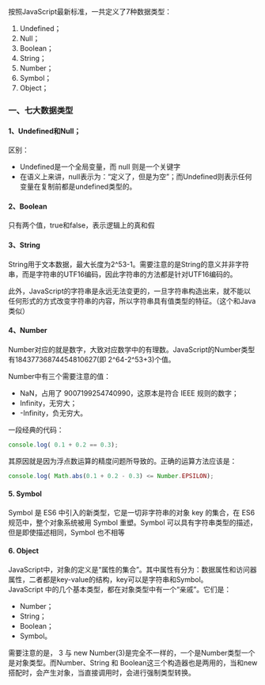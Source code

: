 按照JavaScript最新标准，一共定义了7种数据类型：

1. Undefined；
2. Null；
3. Boolean；
4. String；
5. Number；
6. Symbol；
7. Object；


### 一、七大数据类型

#### 1、Undefined和Null；
区别：

- Undefined是一个全局变量，而 null 则是一个关键字
- 在语义上来讲，null表示为：“定义了，但是为空”；而Undefined则表示任何变量在复制前都是undefined类型的。



#### 2、Boolean
只有两个值，true和false，表示逻辑上的真和假


#### 3、String
String用于文本数据，最大长度为2^53-1。需要注意的是String的意义并非字符串，而是字符串的UTF16编码，因此字符串的方法都是针对UTF16编码的。

此外，JavaScript的字符串是永远无法变更的，一旦字符串构造出来，就不能以任何形式的方式改变字符串的内容，所以字符串具有值类型的特征。（这个和Java类似）


#### 4、Number
Number对应的就是数字，大致对应数学中的有理数。JavaScript的Number类型有18437736874454810627(即 2^64-2^53+3)个值。

Number中有三个需要注意的值：

- NaN，占用了 9007199254740990，这原本是符合 IEEE 规则的数字；
- Infinity，无穷大；
- -Infinity，负无穷大。

一段经典的代码：
```javascript
console.log( 0.1 + 0.2 == 0.3);
```
其原因就是因为浮点数运算的精度问题所导致的。正确的运算方法应该是：
```javascript
console.log( Math.abs(0.1 + 0.2 - 0.3) <= Number.EPSILON);
```

#### 5. Symbol
Symbol 是 ES6 中引入的新类型，它是一切非字符串的对象 key 的集合，在 ES6 规范中，整个对象系统被用 Symbol 重塑。Symbol 可以具有字符串类型的描述，但是即使描述相同，Symbol 也不相等


#### 6. Object
JavaScript中，对象的定义是“属性的集合”。其中属性有分为：数据属性和访问器属性，二者都是key-value的结构，key可以是字符串和Symbol。<br />JavaScript 中的几个基本类型，都在对象类型中有一个“亲戚”。它们是：

- Number；
- String；
- Boolean；
- Symbol。

需要注意的是， 3 与 new Number(3)是完全不一样的，一个是Number类型一个是对象类型。而Number、String 和 Boolean这三个构造器也是两用的，当和new搭配时，会产生对象，当直接调用时，会进行强制类型转换。

